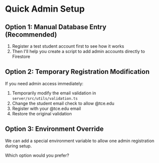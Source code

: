 # Quick Admin Setup

## Option 1: Manual Database Entry (Recommended)

1. Register a test student account first to see how it works
2. Then I'll help you create a script to add admin accounts directly to Firestore

## Option 2: Temporary Registration Modification

If you need admin access immediately:

1. Temporarily modify the email validation in `server/src/utils/validation.ts`
2. Change the student email check to allow @tce.edu
3. Register with your @tce.edu email
4. Restore the original validation

## Option 3: Environment Override

We can add a special environment variable to allow one admin registration during setup.

Which option would you prefer?
